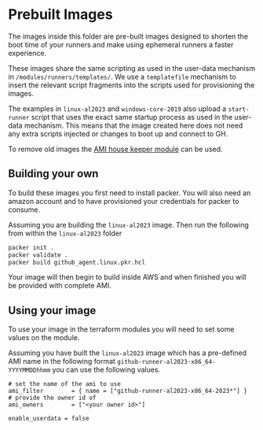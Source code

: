 # Prebuilt Images

The images inside this folder are pre-built images designed to shorten the boot time of your runners and make using ephemeral runners a faster experience.

These images share the same scripting as used in the user-data mechanism in `/modules/runners/templates/`. We use a `templatefile` mechanism to insert the relevant script fragments into the scripts used for provisioning the images.

The examples in `linux-al2023` and `windows-core-2019` also upload a `start-runner` script that uses the exact same startup process as used in the user-data mechanism. This means that the image created here does not need any extra scripts injected or changes to boot up and connect to GH.

To remove old images the [AMI house keeper module](./modules/ami-housekeeper/README.md) can be used.

## Building your own

To build these images you first need to install packer.
You will also need an amazon account and to have provisioned your credentials for packer to consume.

Assuming you are building the `linux-al2023` image. Then run the following from within the `linux-al2023` folder

```bash
packer init .
packer validate .
packer build github_agent.linux.pkr.hcl
```

Your image will then begin to build inside AWS and when finished you will be provided with complete AMI.

## Using your image

To use your image in the terraform modules you will need to set some values on the module.

Assuming you have built the `linux-al2023` image which has a pre-defined AMI name in the following format `github-runner-al2023-x86_64-YYYYMMDDhhmm` you can use the following values.

```hcl
# set the name of the ami to use
ami_filter        = { name = ["github-runner-al2023-x86_64-2023*"] }
# provide the owner id of
ami_owners        = ["<your owner id>"]

enable_userdata = false
```
